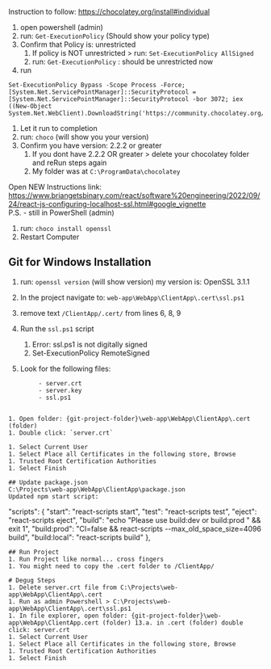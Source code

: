 Instruction to follow: https://chocolatey.org/install#individual

1. open powershell (admin)
1. run: `Get-ExecutionPolicy` (Should show your policy type)
1. Confirm that Policy is: unrestricted
	1. If policy is NOT unrestricted > run: `Set-ExecutionPolicy AllSigned`
   	1. run: `Get-ExecutionPolicy` : should be unrestricted now
1. run
```
Set-ExecutionPolicy Bypass -Scope Process -Force; [System.Net.ServicePointManager]::SecurityProtocol = [System.Net.ServicePointManager]::SecurityProtocol -bor 3072; iex ((New-Object System.Net.WebClient).DownloadString('https://community.chocolatey.org/install.ps1'))
```
1. Let it run to completion
1. run: `choco` (will show you your version)
1. Confirm you have version: 2.2.2 or greater
	1. If you dont have 2.2.2 OR greater > delete your chocolatey folder and reRun steps again
  	1. My folder was at `C:\ProgramData\chocolatey`

Open NEW Instructions link: 
<br>https://www.briangetsbinary.com/react/software%20engineering/2022/09/24/react-js-configuring-localhost-ssl.html#google_vignette<br>
P.S. - still in PowerShell (admin) 

1. run: `choco install openssl`
1. Restart Computer

## Git for Windows Installation

1. run: `openssl version` (will show version) my version is: OpenSSL 3.1.1

1. In the project navigate to: `web-app\WebApp\ClientApp\.cert\ssl.ps1`
1. remove text `/ClientApp/.cert/` from lines 6, 8, 9

1. Run the `ssl.ps1` script
   1. Error: ssl.ps1 is not digitally signed
   2. Set-ExecutionPolicy RemoteSigned
1. Look for the following files:
   ```
		- server.crt
		- server.key
		- ssl.ps1
```

1. Open folder: {git-project-folder}\web-app\WebApp\ClientApp\.cert (folder)
1. Double click: `server.crt`
    
1. Select Current User
1. Select Place all Certificates in the following store, Browse
1. Trusted Root Certification Authorities
1. Select Finish

## Update package.json
C:\Projects\web-app\WebApp\ClientApp\package.json
Updated npm start script:

```
  "scripts": {
    "start": "react-scripts start",
    "test": "react-scripts test",
    "eject": "react-scripts eject",
    "build": "echo \"Please use build:dev or build:prod \" && exit 1",
    "build:prod": "CI=false && react-scripts --max_old_space_size=4096 build",
    "build:local": "react-scripts build"
  },
```
## Run Project
1. Run Project like normal... cross fingers
1. You might need to copy the .cert folder to /ClientApp/

# Degug Steps
1. Delete server.crt file from C:\Projects\web-app\WebApp\ClientApp\.cert
1. Run as admin Powershell > C:\Projects\web-app\WebApp\ClientApp\.cert\ssl.ps1
1. In file explorer, open folder: {git-project-folder}\web-app\WebApp\ClientApp.cert (folder) 13.a. in .cert (folder) double click: server.crt
1. Select Current User
1. Select Place all Certificates in the following store, Browse
1. Trusted Root Certification Authorities
1. Select Finish
